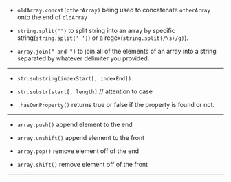 * `oldArray.concat(otherArray)` being used to concatenate `otherArray` onto the end of `oldArray`

* `string.split("")` to split string into an array by specific string\(`string.split(' ')`\) or a regex\(`string.split(/\s+/g)`\).

* `array.join(" and ")` to join all of the elements of an array into a string separated by whatever delimiter you provided.

---

* `str.substring(indexStart[, indexEnd])`

* `str.substr(start[, length]`  // attention to case

* `.hasOwnProperty()` returns true or false if the property is found or not.

---

* `array.push()` append element to the end 

* `array.unshift()` append element to the front

* `array.pop()` remove element off of the end

* `array.shift()` remove element off of the front

---



